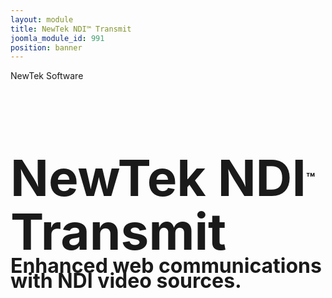 ```yaml
---
layout: module
title: NewTek NDI™ Transmit
joomla_module_id: 991
position: banner
---
```

<style media="screen" scoped="scoped" type="text/css">
	<!-- .linedivide {
		/*line-height: 60px!important;*/
	}
	<!-- .ndiheader {
		font-size: 80px!important;
		-->
</style>
<!-- Module: NDI Transmit Banner -->
<div class="content-container clearfix">
	<p class="corner">NewTek Software</p>
	<h1 class="header ndiheader linedivide"><span style="line-height: 86px;">NewTek NDI<sup style="font-size: 23px; line-height: 0; vertical-align: 20px;">™</sup> Transmit </span><br /><span style="font-size: 32px; padding-top: 1em; line-height: 24px;">Enhanced web communications with NDI video sources.</span>
	</h1>
</div>
